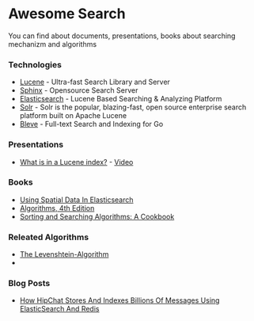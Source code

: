 # Awesome Search
You can find about documents, presentations, books about searching mechanizm and algorithms


### Technologies

 - [Lucene](https://lucene.apache.org/) - Ultra-fast Search Library and Server
 - [Sphinx](http://sphinxsearch.com/) - Opensource Search Server
 - [Elasticsearch](https://www.elastic.co/products/elasticsearch) - Lucene Based Searching & Analyzing Platform
 - [Solr](http://lucene.apache.org/solr/) - Solr is the popular, blazing-fast, open source enterprise search platform built on Apache Lucene
 - [Bleve](http://www.blevesearch.com/) - Full-text Search and Indexing for Go

### Presentations 

 - [What is in a Lucene index?](http://www.slideshare.net/lucenerevolution/what-is-inaluceneagrandfinal) - [Video](https://www.youtube.com/watch?v=T5RmMNDR5XI)

### Books

 - [Using Spatial Data In Elasticsearch](https://mapbutcher.gitbooks.io/using-spatial-data-in-elasticsearch/content/)
 - [Algorithms, 4th Edition](http://algs4.cs.princeton.edu/home/)
 - [Sorting and Searching Algorithms: A Cookbook](https://www.cs.auckland.ac.nz/~jmor159/PLDS210/niemann/s_man.pdf)

### Releated Algorithms

 - [The Levenshtein-Algorithm](http://www.levenshtein.net/)
 - 

### Blog Posts

 - [How HipChat Stores And Indexes Billions Of Messages Using ElasticSearch And Redis](http://highscalability.com/blog/2014/1/6/how-hipchat-stores-and-indexes-billions-of-messages-using-el.html)
